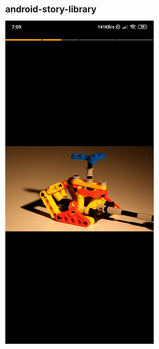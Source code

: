 # android-story-library

<img src="https://github.com/kemaltunc/android-story-library/blob/master/screenshots/s1.jpg"/>
